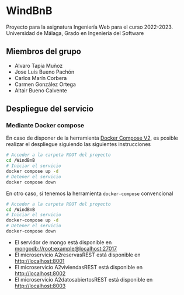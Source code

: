 # WindBnB

Proyecto para la asignatura Ingeniería Web para el curso 2022-2023. Universidad
de Málaga, Grado en Ingeniería del Software

## Miembros del grupo

- Alvaro Tapia Muñoz
- Jose Luis Bueno Pachón
- Carlos Marín Corbera
- Carmen González Ortega
- Altair Bueno Calvente

## Despliegue del servicio

### Mediante Docker compose

En caso de disponer de la herramienta [Docker Compose V2](https://docs.docker.com/compose/compose-v2/), es posible realizar el despliegue siguiendo las siguientes instrucciones

```sh
# Acceder a la carpeta ROOT del proyecto
cd /WindBnB
# Iniciar el servicio
docker compose up -d
# Detener el servicio
docker compose down
```

En otro caso, si tenemos la herramienta `docker-compose` convencional

```sh
# Acceder a la carpeta ROOT del proyecto
cd /WindBnB
# Iniciar el servicio
docker-compose up -d
# Detener el servicio
docker-compose down
```

- El servidor de mongo está disponible en <mongodb://root:example@localhost:27017>
- El microservicio A2reservasREST está disponible en <http://localhost:8001>
- El microservicio A2viviendasREST está disponible en <http://localhost:8002>
- El microservicio A2datosabiertosREST está disponible en <http://localhost:8003>
